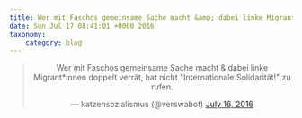 ```yaml
---
title: Wer mit Faschos gemeinsame Sache macht &amp; dabei linke Migrant*innen doppelt verrät, hat nicht "Internationale Solidarität!" zu rufen.
date: Sun Jul 17 08:41:01 +0000 2016
taxonomy:
    category: blog
---
```

<blockquote class="twitter-tweet" align="center"><p lang="de" dir="ltr">Wer mit Faschos gemeinsame Sache macht &amp; dabei linke Migrant*innen doppelt verrät, hat nicht &quot;Internationale Solidarität!&quot; zu rufen.</p>&mdash; katzensozialismus (@verswabot) <a href="https://twitter.com/verswabot/status/754355563547492352">July 16, 2016</a></blockquote>
